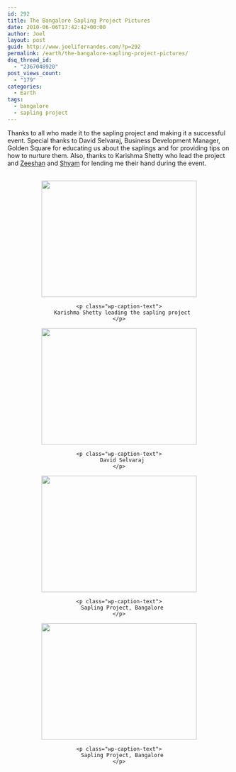 ```yaml
---
id: 292
title: The Bangalore Sapling Project Pictures
date: 2010-06-06T17:42:42+00:00
author: Joel
layout: post
guid: http://www.joelifernandes.com/?p=292
permalink: /earth/the-bangalore-sapling-project-pictures/
dsq_thread_id:
  - "2367048920"
post_views_count:
  - "179"
categories:
  - Earth
tags:
  - bangalore
  - sapling project
---
```

Thanks to all who made it to the sapling project and making it a successful event. Special thanks to David Selvaraj, Business Development Manager, Golden Square for educating us about the saplings and for providing tips on how to nurture them. Also, thanks to Karishma Shetty who lead the project and [Zeeshan](http://twitter.com/syncopatedhell) and <a href="http://twitter.com/brandbull" target="_blank">Shyam</a> for lending me their hand during the event.

<center>
  <br /> 
  
  <div style="width: 360px" class="wp-caption aligncenter">
    <a href="http://www.flickr.com/photos/joelfernandes/4674733264/"><img title="Karishma Shetty leading the sapling project" src="http://farm5.static.flickr.com/4018/4674733264_8650bc7f1f.jpg" alt="" width="350" height="263" /></a>
    
    <p class="wp-caption-text">
      Karishma Shetty leading the sapling project
    </p>
  </div></p> 
  
  <div style="width: 360px" class="wp-caption aligncenter">
    <a href="http://www.flickr.com/photos/joelfernandes/4674733216/" target="_blank"><img title="David Selvaraj" src="http://farm5.static.flickr.com/4040/4674733216_76224082c0.jpg" alt="" width="350" height="263" /></a>
    
    <p class="wp-caption-text">
      David Selvaraj
    </p>
  </div>
  
  <div style="width: 360px" class="wp-caption aligncenter">
    <a href="http://www.flickr.com/photos/joelfernandes/4674109285/"><img title="Sapling Project, Bangalore" src="http://farm2.static.flickr.com/1291/4674109285_e5698b225c.jpg" alt="" width="350" height="263" /></a>
    
    <p class="wp-caption-text">
      Sapling Project, Bangalore
    </p>
  </div>
  
  <div style="width: 360px" class="wp-caption aligncenter">
    <a href="http://www.flickr.com/photos/joelfernandes/4674732160/"><img title="Sapling Project, Bangalore" src="http://farm5.static.flickr.com/4036/4674732160_7b81f71485.jpg" alt="" width="350" height="263" /></a>
    
    <p class="wp-caption-text">
      Sapling Project, Bangalore
    </p>
  </div>
  
  <p>
    <a href="http://www.flickr.com/photos/joelfernandes/4674109285/"></a><br /> </center>
  </p>
